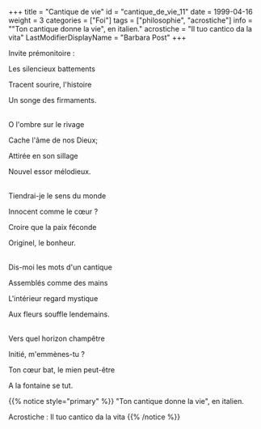 +++
title = "Cantique de vie"
id = "cantique_de_vie_11"
date = 1999-04-16
weight = 3
categories = ["Foi"]
tags = ["philosophie", "acrostiche"]
info = "\"Ton cantique donne la vie\", en italien."
acrostiche = "Il tuo cantico da la vita"
LastModifierDisplayName = "Barbara Post"
+++

Invite prémonitoire :

Les silencieux battements

Tracent sourire, l'histoire

Un songe des firmaments.

 \
O l'ombre sur le rivage

Cache l'âme de nos Dieux;

Attirée en son sillage

Nouvel essor mélodieux.

 \
Tiendrai-je le sens du monde

Innocent comme le cœur ?

Croire que la paix féconde

Originel, le bonheur.

 \
Dis-moi les mots d'un cantique

Assemblés comme des mains

L'intérieur regard mystique

Aux fleurs souffle lendemains.

 \
Vers quel horizon champêtre

Initié, m'emmènes-tu ?

Ton cœur bat, le mien peut-être

A la fontaine se tut.

{{% notice style="primary" %}}
\"Ton cantique donne la vie\", en italien.

Acrostiche : Il tuo cantico da la vita
{{% /notice %}}

